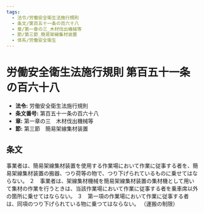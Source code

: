 ```yaml
---
tags:
  - 法令/労働安全衛生法施行規則
  - 条文/第百五十一条の百六十八
  - 章/第一章の三_木材伐出機械等
  - 節/第三節_簡易架線集材装置
  - 体系/労働安全衛生
---
```

# 労働安全衛生法施行規則 第百五十一条の百六十八

- **法令:** 労働安全衛生法施行規則
- **条文番号:** 第百五十一条の百六十八
- **章:** 第一章の三　木材伐出機械等
- **節:** 第三節　簡易架線集材装置

## 条文
事業者は、簡易架線集材装置を使用する作業場において作業に従事する者を、簡易架線集材装置の搬器、つり荷等の物で、つり下げられているものに乗せてはならない。
２　事業者は、架線集材機械を簡易架線集材装置の集材機として用いて集材の作業を行うときは、当該作業場において作業に従事する者を乗車席以外の箇所に乗せてはならない。
３　第一項の作業場において作業に従事する者は、同項のつり下げられている物に乗つてはならない。
（運搬の制限）

